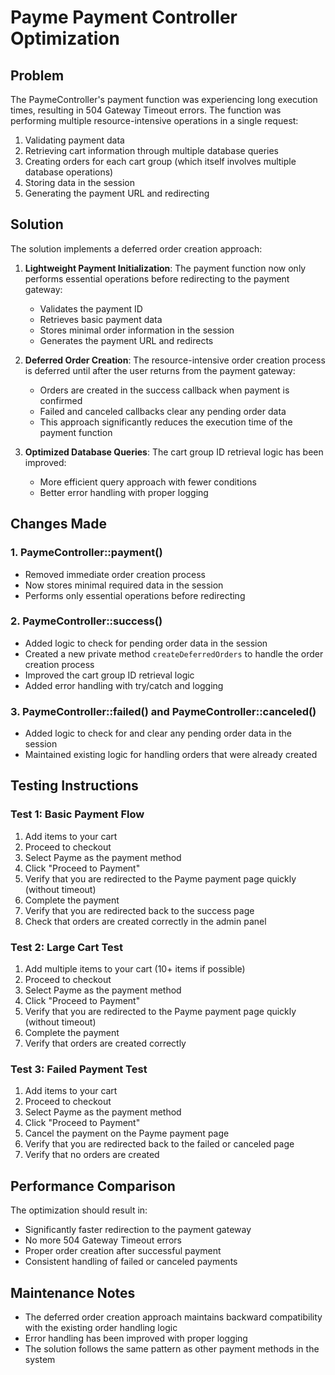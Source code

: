 # Payme Payment Controller Optimization

## Problem
The PaymeController's payment function was experiencing long execution times, resulting in 504 Gateway Timeout errors. The function was performing multiple resource-intensive operations in a single request:

1. Validating payment data
2. Retrieving cart information through multiple database queries
3. Creating orders for each cart group (which itself involves multiple database operations)
4. Storing data in the session
5. Generating the payment URL and redirecting

## Solution
The solution implements a deferred order creation approach:

1. **Lightweight Payment Initialization**: The payment function now only performs essential operations before redirecting to the payment gateway:
   - Validates the payment ID
   - Retrieves basic payment data
   - Stores minimal order information in the session
   - Generates the payment URL and redirects

2. **Deferred Order Creation**: The resource-intensive order creation process is deferred until after the user returns from the payment gateway:
   - Orders are created in the success callback when payment is confirmed
   - Failed and canceled callbacks clear any pending order data
   - This approach significantly reduces the execution time of the payment function

3. **Optimized Database Queries**: The cart group ID retrieval logic has been improved:
   - More efficient query approach with fewer conditions
   - Better error handling with proper logging

## Changes Made

### 1. PaymeController::payment()
- Removed immediate order creation process
- Now stores minimal required data in the session
- Performs only essential operations before redirecting

### 2. PaymeController::success()
- Added logic to check for pending order data in the session
- Created a new private method `createDeferredOrders` to handle the order creation process
- Improved the cart group ID retrieval logic
- Added error handling with try/catch and logging

### 3. PaymeController::failed() and PaymeController::canceled()
- Added logic to check for and clear any pending order data in the session
- Maintained existing logic for handling orders that were already created

## Testing Instructions

### Test 1: Basic Payment Flow
1. Add items to your cart
2. Proceed to checkout
3. Select Payme as the payment method
4. Click "Proceed to Payment"
5. Verify that you are redirected to the Payme payment page quickly (without timeout)
6. Complete the payment
7. Verify that you are redirected back to the success page
8. Check that orders are created correctly in the admin panel

### Test 2: Large Cart Test
1. Add multiple items to your cart (10+ items if possible)
2. Proceed to checkout
3. Select Payme as the payment method
4. Click "Proceed to Payment"
5. Verify that you are redirected to the Payme payment page quickly (without timeout)
6. Complete the payment
7. Verify that orders are created correctly

### Test 3: Failed Payment Test
1. Add items to your cart
2. Proceed to checkout
3. Select Payme as the payment method
4. Click "Proceed to Payment"
5. Cancel the payment on the Payme payment page
6. Verify that you are redirected back to the failed or canceled page
7. Verify that no orders are created

## Performance Comparison
The optimization should result in:
- Significantly faster redirection to the payment gateway
- No more 504 Gateway Timeout errors
- Proper order creation after successful payment
- Consistent handling of failed or canceled payments

## Maintenance Notes
- The deferred order creation approach maintains backward compatibility with the existing order handling logic
- Error handling has been improved with proper logging
- The solution follows the same pattern as other payment methods in the system
